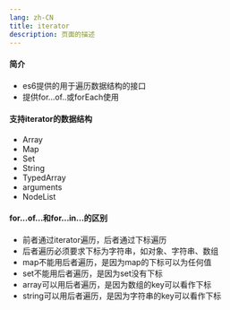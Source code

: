 ```yaml
---
lang: zh-CN
title: iterator
description: 页面的描述
---
```


#### 简介
+ es6提供的用于遍历数据结构的接口
+ 提供for...of..或forEach使用

#### 支持iterator的数据结构
+ Array
+ Map
+ Set
+ String
+ TypedArray
+ arguments
+ NodeList

#### for...of...和for...in...的区别
+ 前者通过iterator遍历，后者通过下标遍历
+ 后者遍历必须要求下标为字符串，如对象、字符串、数组
+ map不能用后者遍历，是因为map的下标可以为任何值
+ set不能用后者遍历，是因为set没有下标
+ array可以用后者遍历，是因为数组的key可以看作下标
+ string可以用后者遍历，是因为字符串的key可以看作下标